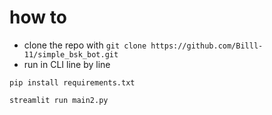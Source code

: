 # how to

- clone the repo with `git clone https://github.com/Billl-11/simple_bsk_bot.git`
- run in CLI line by line

`pip install requirements.txt`

`streamlit run main2.py`
